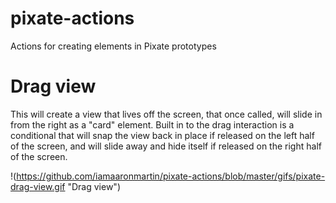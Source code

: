 # pixate-actions
Actions for creating elements in Pixate prototypes

# Drag view
This will create a view that lives off the screen, that once called, will slide in from the right as a "card" element. Built in to the drag interaction is a conditional that will snap the view back in place if released on the left half of the screen, and will slide away and hide itself if released on the right half of the screen.

!(https://github.com/iamaaronmartin/pixate-actions/blob/master/gifs/pixate-drag-view.gif "Drag view")